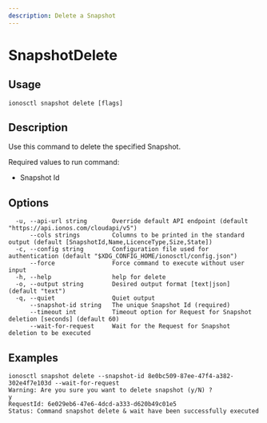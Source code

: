 ```yaml
---
description: Delete a Snapshot
---
```


# SnapshotDelete

## Usage

```text
ionosctl snapshot delete [flags]
```

## Description

Use this command to delete the specified Snapshot.

Required values to run command:

* Snapshot Id

## Options

```text
  -u, --api-url string       Override default API endpoint (default "https://api.ionos.com/cloudapi/v5")
      --cols strings         Columns to be printed in the standard output (default [SnapshotId,Name,LicenceType,Size,State])
  -c, --config string        Configuration file used for authentication (default "$XDG_CONFIG_HOME/ionosctl/config.json")
      --force                Force command to execute without user input
  -h, --help                 help for delete
  -o, --output string        Desired output format [text|json] (default "text")
  -q, --quiet                Quiet output
      --snapshot-id string   The unique Snapshot Id (required)
      --timeout int          Timeout option for Request for Snapshot deletion [seconds] (default 60)
      --wait-for-request     Wait for the Request for Snapshot deletion to be executed
```

## Examples

```text
ionosctl snapshot delete --snapshot-id 8e0bc509-87ee-47f4-a382-302e4f7e103d --wait-for-request 
Warning: Are you sure you want to delete snapshot (y/N) ? 
y
RequestId: 6e029eb6-47e6-4dcd-a333-d620b49c01e5
Status: Command snapshot delete & wait have been successfully executed
```

